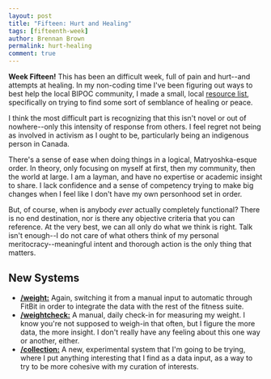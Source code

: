 ```yaml
---
layout: post
title: "Fifteen: Hurt and Healing"
tags: [fifteenth-week]
author: Brennan Brown
permalink: hurt-healing
comment: true
---
```


**Week Fifteen!** This has been an difficult week, full of pain and hurt--and attempts at healing. In my non-coding time I've been figuring out ways to best help the local BIPOC community, I made a small, local [resource list](https://bipoc-resources.ca/), specifically on trying to find some sort of semblance of healing or peace. 

I think the most difficult part is recognizing that this isn't novel or out of nowhere--only this intensity of response from others. I feel regret not being as involved in activism as I ought to be, particularly being an indigenous person in Canada. 

There's a sense of ease when doing things in a logical, Matryoshka-esque order. In theory, only focusing on myself at first, then my community, then the world at large. 
I am a layman, and have no expertise or academic insight to share. I lack confidence and a sense of competency trying to make big changes when I feel like I don't have my own personhood set in order. 

But, of course, when is anybody *ever* actually completely functional? There is no end destination, nor is there any objective criteria that you can reference. At the very best, we can all only do what we think is right. Talk isn't enough--I do not care of what others think of my personal meritocracy--meaningful intent and thorough action is the only thing that matters.

## New Systems

* [**/weight:**](https://beeminder.com/brennanbrown/weight/) Again, switching it from a manual input to automatic through FitBit in order to integrate the data with the rest of the fitness suite.
* [**/weightcheck:**](https://beeminder.com/brennanbrown/weightcheck/) A manual, daily check-in for measuring my weight. I know you're not supposed to weigh-in that often, but I figure the more data, the more insight. I don't really have any feeling about this one way or another, either.
* [**/collection:**](https://beeminder.com/brennanbrown/collection) A new, experimental system that I'm going to be trying, where I put anything interesting that I find as a data input, as a way to try to be more cohesive with my curation of interests.